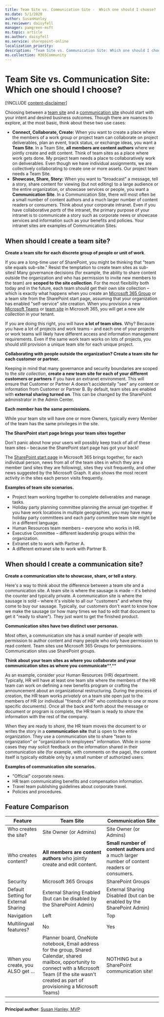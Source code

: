 ```yaml
---
title: Team Site vs. Communication Site -  Which one should I choose?
ms.date: 5/1/2020
author: SusanHanley
ms.reviewer: daisyfell
manager: pamgreen-msft
ms.topic: article
ms.author: daisyfell
ms.service: sharepoint-online
localization_priority: 
description: "Team Site vs. Communication Site: Which one should I choose?"
ms.collection: M365Community
---
```

# Team Site vs. Communication Site: Which one should I choose?

[!INCLUDE [content-disclaimer](includes/content-disclaimer.md)]

Choosing between a [team site](https://support.microsoft.com/office/what-is-a-sharepoint-team-site-75545757-36c3-46a7-beed-0aaa74f0401e) and a [communication site](https://support.microsoft.com/article/what-is-a-sharepoint-communication-site-94a33429-e580-45c3-a090-5512a8070732) should start with your intent and desired business outcomes. Though there are nuances to explore, at the most basic, think about these two use cases:

- **Connect, Collaborate, Create:** When you want to create a place where the members of a work group or project team can collaborate on project deliverables, plan an event, track status, or exchange ideas, you want a **Team Site**. In a Team Site, **all members are content authors** where we jointly create and edit content. Think of team sites as a place where work gets done. My project team needs a place to collaboratively work on deliverables. Even though we have individual assignments, we are collectively collaborating to create one or more assets. Our project team needs a Team Site.
- **Showcase, Share, Story:** When you want to &quot;broadcast&quot; a message, tell a story, share content for viewing (but not editing) to a large audience or the entire organization, or showcase services or people, you want a **Communication Site**. In a Communication Site, there will most often be a small number of content authors and a much larger number of content readers or consumers. Think about your corporate intranet. Even if you have collaborative _parts_ of the intranet, the primary purpose of your intranet is to communicate a story such as corporate news or showcase services and information such as your benefits and policies. Your intranet sites are examples of Communication Sites.

## When should I create a team site?

**Create a team site for each discrete group of people or unit of work**.

If you are a long-time user of SharePoint, you might be thinking that &quot;team site equals sub-site.&quot; Resist the temptation to create team sites as sub-sites! Many governance decisions (for example, the ability to share content outside the organization and who has permission to invite new members to the team) are **scoped to the site collection**. For the most flexibility both today and in the future, each team should get their own site collection – which is exactly what happens when you create an [Microsoft 365 Group](https://support.microsoft.com/office/learn-about-microsoft-365-groups-b565caa1-5c40-40ef-9915-60fdb2d97fa2) or a team site from the SharePoint start page, assuming that your organization has enabled &quot;self-service&quot; site creation. When you provision a new [Microsoft Teams](https://support.microsoft.com/article/video-what-is-microsoft-teams-422bf3aa-9ae8-46f1-83a2-e65720e1a34d) or [team site](https://support.microsoft.com/article/what-is-a-sharepoint-team-site-75545757-36c3-46a7-beed-0aaa74f0401e) in Microsoft 365, you will get a new _site collection_ in your tenant.

If you are doing this right, you will have **a lot of team sites**. Why? Because you have a lot of projects and work teams – and each one of your projects or work teams will likely have different access and information management requirements. Even if the same work team works on lots of projects, you should still provision a unique team site for each unique project.

**Collaborating with people outside the organization? Create a team site for each customer or partner.**

Keeping in mind that many governance and security boundaries are scoped to the _site collection_, **create a new team site for each of your different customers or partners** if you have an extranet environment. This will ensure that Customer or Partner A doesn&#39;t accidentally &quot;see&quot; any content or information from Customer or Partner B. By default, team sites are enabled with **external sharing turned on**. This can be changed by the SharePoint administrator in the Admin Center.

**Each member has the same permissions.**

While your team site will have one or more Owners, typically every Member of the team has the same privileges in the site.

**The SharePoint start page brings your team sites together**

Don&#39;t panic about how your users will possibly keep track of all of these team sites – because the SharePoint start page has got your back!

The [SharePoint start page](https://support.microsoft.com/office/discover-content-with-the-sharepoint-start-page-6b85097a-87e0-4611-a29a-dfd49b1a1220) in Microsoft 365 brings together, for each individual person, news from all of the team sites in which they are a member (and sites they are following), sites they visit frequently, and other news suggested by the Microsoft Graph. It also shows the most recent activity in the sites each person visits frequently.

**Examples of team site scenarios.**

- Project team working together to complete deliverables and manage tasks.
- Holiday party planning committee planning the annual get-together. If you have work locations in multiple geographies, you may have many holiday party committees and each party committee team site might be in a different language.
- Human Resources team members – everyone who works in HR.
- Executive Committee – different leadership groups within the organization.
- Extranet site to work with Partner A.
- A different extranet site to work with Partner B.

## When should I create a communication site?

**Create a communication site to showcase, share, or tell a story.**

Here&#39;s a way to think about the difference between a team site and a communication site. A team site is where the sausage is made – it&#39;s behind the counter and typically private. A communication site is where the sausage is sold – where it&#39;s visible to all our &quot;customers&quot; and where they come to buy our sausage. Typically, our customers don&#39;t want to know how we make the sausage (or how many times we had to edit that document to get it &quot;ready to share&quot;). They just want to get the finished product.

**Communication sites have two distinct user personas.**

Most often, a communication site has a small number of people with permission to author content and many people who only have permission to read content. Team sites use Microsoft 365 Groups for permissions. Communication sites use SharePoint groups.

**Think about your team sites as where you**  **collaborate**  **and your communication sites as where you**  **communicate****.**

As an example, consider your Human Resources (HR) department. Typically, HR will have at least one team site where the members of the HR team can work on defining a new benefits program or crafting the announcement about an organizational restructuring. During the process of creation, the HR team works _privately_ on a team site open just to the members of HR (or individual &quot;friends of HR&quot; who contribute to one or more specific documents). Once all the back and forth about the message or document or program is complete, the HR team is ready to _share_ the information with the rest of the company.

When they are ready to _share_, the HR team moves the document to or writes the story in a **communication site** that is open to the entire organization. They use a communication site to share &quot;team to organization&quot; or &quot;organization to employees&quot; information. While in some cases they may solicit feedback on the information shared in their communication site (for example, with comments on the page), the content itself is typically editable only by a small number of authorized users.

**Examples of communication site scenarios.**

- &quot;Official&quot; corporate news.
- HR team communicating benefits and compensation information.
- Travel team publishing guidelines about corporate travel.
- Policies and procedures.

## Feature Comparison

| **Feature**  | **Team Site** | **Communication Site** |
| --- | --- | --- |
| Who creates the site? | Site Owner (or Admins) | Site Owner (or Admins) |
| Who creates content? | **All members are content authors** who jointly create and edit content. | **Small number of content authors** and a much larger number of content readers or consumers. |
| Security | Microsoft 365 Groups | SharePoint Groups |
| Default Setting for External Sharing | External Sharing Enabled (but can be disabled by the SharePoint Admin) | External Sharing Disabled (but can be enabled by the SharePoint Admin) |
| Navigation | Left | Top |
|Multilingual features? | No | Yes |
| When you create, you ALSO get … | Planner board, OneNote notebook, Email address for the group, Shared Calendar, shared mailbox, opportunity to connect with a Microsoft Team  (if the site wasn&#39;t created as part of provisioning a Microsoft Teams) | NOTHING but a SharePoint communication site! |

---

**Principal author**: [Susan Hanley, MVP](https://www.linkedin.com/in/susanhanley)

